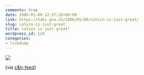 ```yaml
---
comments: true
date: 2006-01-09 12:37:28+00:00
link: https://habi.gna.ch/2006/01/09/calvin-is-just-great/
slug: calvin-is-just-great
title: calvin is just great!
wordpress_id: 124
categories:
- linkdump
---
```



![](https://assets.amuniversal.com/7fd2e520e0670131732c005056a9545d)


[via [c&h-feed](https://www.comicsrss.com/rss/calvinandhobbes.rss)]

